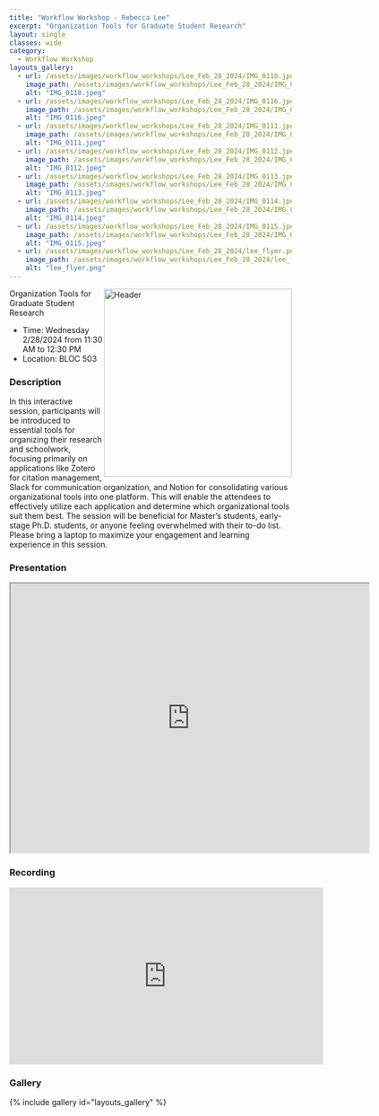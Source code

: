 ```yaml
---
title: "Workflow Workshop - Rebecca Lee"
excerpt: "Organization Tools for Graduate Student Research"
layout: single
classes: wide
category:
  - Workflow Workshop
layouts_gallery:
  - url: /assets/images/workflow_workshops/Lee_Feb_28_2024/IMG_0118.jpeg
    image_path: /assets/images/workflow_workshops/Lee_Feb_28_2024/IMG_0118.jpeg
    alt: "IMG_0118.jpeg"
  - url: /assets/images/workflow_workshops/Lee_Feb_28_2024/IMG_0116.jpeg
    image_path: /assets/images/workflow_workshops/Lee_Feb_28_2024/IMG_0116.jpeg
    alt: "IMG_0116.jpeg"
  - url: /assets/images/workflow_workshops/Lee_Feb_28_2024/IMG_0111.jpeg
    image_path: /assets/images/workflow_workshops/Lee_Feb_28_2024/IMG_0111.jpeg
    alt: "IMG_0111.jpeg"
  - url: /assets/images/workflow_workshops/Lee_Feb_28_2024/IMG_0112.jpeg
    image_path: /assets/images/workflow_workshops/Lee_Feb_28_2024/IMG_0112.jpeg
    alt: "IMG_0112.jpeg"
  - url: /assets/images/workflow_workshops/Lee_Feb_28_2024/IMG_0113.jpeg
    image_path: /assets/images/workflow_workshops/Lee_Feb_28_2024/IMG_0113.jpeg
    alt: "IMG_0113.jpeg"
  - url: /assets/images/workflow_workshops/Lee_Feb_28_2024/IMG_0114.jpeg
    image_path: /assets/images/workflow_workshops/Lee_Feb_28_2024/IMG_0114.jpeg
    alt: "IMG_0114.jpeg"
  - url: /assets/images/workflow_workshops/Lee_Feb_28_2024/IMG_0115.jpeg
    image_path: /assets/images/workflow_workshops/Lee_Feb_28_2024/IMG_0115.jpeg
    alt: "IMG_0115.jpeg"
  - url: /assets/images/workflow_workshops/Lee_Feb_28_2024/lee_flyer.png
    image_path: /assets/images/workflow_workshops/Lee_Feb_28_2024/lee_flyer.png
    alt: "lee_flyer.png"
---
```


<img src="https://jeroda7105.github.io/tamusgsa.github.io/assets/images/workflow_workshops/Lee_Feb_28_2024/IMG_0118.jpeg" alt="Header" width="335" style="float: right;"/> 

Organization Tools for Graduate Student Research
- Time: Wednesday 2/28/2024 from 11:30 AM to 12:30 PM 
- Location: BLOC 503
<!-- - [Recording](https://youtu.be/0dLrYhdTTIk?si=S9TIaLYAbrBxiGen) -->


### Description
In this interactive session, participants will be introduced to essential tools for organizing their research and schoolwork, focusing primarily on applications like Zotero for citation management, Slack for communication organization, and Notion for consolidating various organizational tools into one platform. This will enable the attendees to effectively utilize each application and determine which organizational tools suit them best. The session will be beneficial for Master’s students, early-stage Ph.D. students, or anyone feeling overwhelmed with their to-do list. Please bring a laptop to maximize your engagement and learning experience in this session.

### Presentation
<iframe src="https://drive.google.com/file/d/1zkJ9tJJCXgsQuWOlpk1Cwg_A-vSYEI12/preview" width="640" height="480" allow="autoplay"></iframe>

### Recording 
<iframe width="560" height="315" src="https://www.youtube.com/embed/0dLrYhdTTIk?si=W_3e183vHGVjs0ql" title="YouTube video player" frameborder="0" allow="accelerometer; autoplay; clipboard-write; encrypted-media; gyroscope; picture-in-picture; web-share" allowfullscreen></iframe>

### Gallery 

{% include gallery id="layouts_gallery" %}
